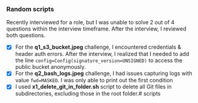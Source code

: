 ### Random scripts
 Recently interviewed for a role, but I was unable to solve 2 out of 4 questions within the interview timeframe. After the interview, I reviewed both questions.
- [x] For the **q1_s3_bucket.jpeg** challenge, I encountered credentials & header auth errors. After the interview, I realized that I needed to add the line `config=Config(signature_version=UNSIGNED)` to access the public bucket anonymously.
- [x] For the **q2_bash_logs.jpeg** challenge, I had issues capturing logs with value `fwd=MASKED`. I was only able to print out the first condition
- [x] I used **x1_delete_git_in_folder.sh** script to delete all Git files in subdirectories, excluding those in the root folder.# scripts

